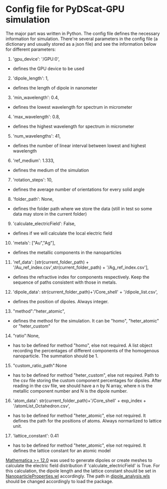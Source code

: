 # Config file for PyDScat-GPU simulation
The major part was written in Python. The config file defines the necessary information for simulation. There're several parameters in the config file (a dictionary and usually stored as a json file) and see the information below for different parameters:
1. 'gpu_device': '/GPU:0',
- defines the GPU device to be used
2. 'dipole_length': 1,
- defines the length of dipole in nanometer
3. 'min_wavelength': 0.4, 
- defines the lowest wavelength for spectrum in micrometer
4. 'max_wavelength': 0.8, 
- defines the highest wavelength for spectrum in micrometer
5. 'num_wavelengths': 41, 
- defines the number of linear interval between lowest and highest wavelength
6. 'ref_medium': 1.333, 
- defines the medium of the simulation
7. 'rotation_steps': 10, 
- defines the average number of orientations for every solid angle
8. 'folder_path': None, 
- defines the folder path where we store the data (still in test so some data may store in the current folder)
9. 'calculate_electricField': False, 
- defines if we will calculate the local electric field
10. 'metals': ["Au","Ag"], 
- defines the metallic components in the nanoparticles
11. 'ref_data': [str(current_folder_path) + '/Au_ref_index.csv',str(current_folder_path) + '/Ag_ref_index.csv'],
-  defines the refractive index for components respectively. Keep the sequence of paths consistent with those in metals.
12. 'dipole_data': str(current_folder_path)+'/Core_shell' + '/dipole_list.csv',
- defines the position of dipoles. Always integer. 
13. "method":"heter_atomic",
- defines the method for the simulation. It can be "homo", "heter_atomic" or "heter_custom"
14. "ratio":None,
- has to be defined for method "homo", else not required. A list object recording the percentages of different components of the homogenous nanoparticle. The summation should be 1. 
15. "custom_ratio_path":None
- has to be defined for method "heter_custom", else not required. Path to the csv file storing the custom component percentages for dipoles. After reading in the csv file, we should have a n by N array, where n is the metallic component number and N is the dipole number.
16. 'atom_data': str(current_folder_path)+'/Core_shell' + exp_index + '/atomList_Octahedron.csv',
- has to be defined for method "heter_atomic", else not required. It defines the path for the positions of atoms. Always normarlized to lattice unit. 
17. 'lattice_constant': 0.41
- has to be defined for method "heter_atomic", else not required. It defines the lattice constant for an atomic model

[Mathematica >= 12.0](https://www.wolfram.com/mathematica/) was used to generate dipoles or create meshes to calculate the electric field distribution if 'calculate_electricField' is True. For this calculation, the dipole length and the lattice constant should be set in [NanoparticleProperties.wl](NanoparticleProperties.wl) accordingly. The path in [dipole_analysis.wls](dipole_analysis.wls) should be changed accordingly to load the package. 
